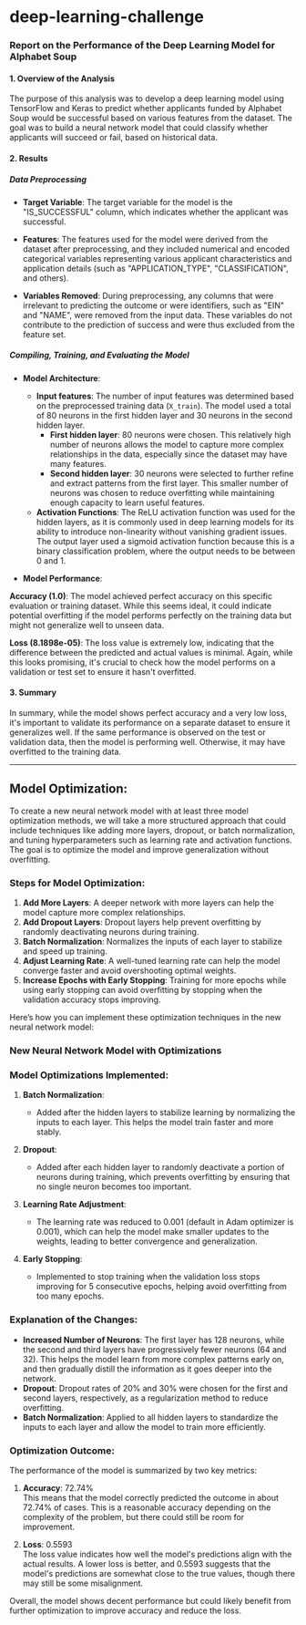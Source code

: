 # deep-learning-challenge

### Report on the Performance of the Deep Learning Model for Alphabet Soup

#### 1. Overview of the Analysis
The purpose of this analysis was to develop a deep learning model using TensorFlow and Keras to predict whether applicants funded by Alphabet Soup would be successful based on various features from the dataset. The goal was to build a neural network model that could classify whether applicants will succeed or fail, based on historical data.

#### 2. Results

##### **Data Preprocessing**

- **Target Variable**: 
  The target variable for the model is the "IS_SUCCESSFUL" column, which indicates whether the applicant was successful.

- **Features**:
  The features used for the model were derived from the dataset after preprocessing, and they included numerical and encoded categorical variables representing various applicant characteristics and application details (such as "APPLICATION_TYPE", "CLASSIFICATION", and others).

- **Variables Removed**:
  During preprocessing, any columns that were irrelevant to predicting the outcome or were identifiers, such as "EIN" and "NAME", were removed from the input data. These variables do not contribute to the prediction of success and were thus excluded from the feature set.

##### **Compiling, Training, and Evaluating the Model**

- **Model Architecture**:
  - **Input features**: The number of input features was determined based on the preprocessed training data (`X_train`). The model used a total of 80 neurons in the first hidden layer and 30 neurons in the second hidden layer.
    - **First hidden layer**: 80 neurons were chosen. This relatively high number of neurons allows the model to capture more complex relationships in the data, especially since the dataset may have many features.
    - **Second hidden layer**: 30 neurons were selected to further refine and extract patterns from the first layer. This smaller number of neurons was chosen to reduce overfitting while maintaining enough capacity to learn useful features.
  - **Activation Functions**: The ReLU activation function was used for the hidden layers, as it is commonly used in deep learning models for its ability to introduce non-linearity without vanishing gradient issues. The output layer used a sigmoid activation function because this is a binary classification problem, where the output needs to be between 0 and 1.
  
- **Model Performance**:

**Accuracy (1.0)**: The model achieved perfect accuracy on this specific evaluation or training dataset. While this seems ideal, it could indicate potential overfitting if the model performs perfectly on the training data but might not generalize well to unseen data.

**Loss (8.1898e-05)**: The loss value is extremely low, indicating that the difference between the predicted and actual values is minimal. Again, while this looks promising, it's crucial to check how the model performs on a validation or test set to ensure it hasn't overfitted.

#### 3. Summary
In summary, while the model shows perfect accuracy and a very low loss, it's important to validate its performance on a separate dataset to ensure it generalizes well. If the same performance is observed on the test or validation data, then the model is performing well. Otherwise, it may have overfitted to the training data.

---
## Model Optimization:

To create a new neural network model with at least three model optimization methods, we will take a more structured approach that could include techniques like adding more layers, dropout, or batch normalization, and tuning hyperparameters such as learning rate and activation functions. The goal is to optimize the model and improve generalization without overfitting.

### Steps for Model Optimization:
1. **Add More Layers**: A deeper network with more layers can help the model capture more complex relationships.
2. **Add Dropout Layers**: Dropout layers help prevent overfitting by randomly deactivating neurons during training.
3. **Batch Normalization**: Normalizes the inputs of each layer to stabilize and speed up training.
4. **Adjust Learning Rate**: A well-tuned learning rate can help the model converge faster and avoid overshooting optimal weights.
5. **Increase Epochs with Early Stopping**: Training for more epochs while using early stopping can avoid overfitting by stopping when the validation accuracy stops improving.

Here’s how you can implement these optimization techniques in the new neural network model:

### New Neural Network Model with Optimizations


### Model Optimizations Implemented:
1. **Batch Normalization**:
   - Added after the hidden layers to stabilize learning by normalizing the inputs to each layer. This helps the model train faster and more stably.
   
2. **Dropout**:
   - Added after each hidden layer to randomly deactivate a portion of neurons during training, which prevents overfitting by ensuring that no single neuron becomes too important.

3. **Learning Rate Adjustment**:
   - The learning rate was reduced to 0.001 (default in Adam optimizer is 0.001), which can help the model make smaller updates to the weights, leading to better convergence and generalization.

4. **Early Stopping**:
   - Implemented to stop training when the validation loss stops improving for 5 consecutive epochs, helping avoid overfitting from too many epochs.

### Explanation of the Changes:
- **Increased Number of Neurons**: The first layer has 128 neurons, while the second and third layers have progressively fewer neurons (64 and 32). This helps the model learn from more complex patterns early on, and then gradually distill the information as it goes deeper into the network.
- **Dropout**: Dropout rates of 20% and 30% were chosen for the first and second layers, respectively, as a regularization method to reduce overfitting.
- **Batch Normalization**: Applied to all hidden layers to standardize the inputs to each layer and allow the model to train more efficiently.

### Optimization Outcome:

The performance of the model is summarized by two key metrics:

1. **Accuracy**: 72.74%  
   This means that the model correctly predicted the outcome in about 72.74% of cases. This is a reasonable accuracy depending on the complexity of the problem, but there could still be room for improvement.

2. **Loss**: 0.5593  
   The loss value indicates how well the model's predictions align with the actual results. A lower loss is better, and 0.5593 suggests that the model's predictions are somewhat close to the true values, though there may still be some misalignment.

Overall, the model shows decent performance but could likely benefit from further optimization to improve accuracy and reduce the loss.



